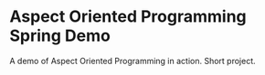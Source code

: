 # Aspect Oriented Programming Spring Demo

A demo of Aspect Oriented Programming in action. Short project.
